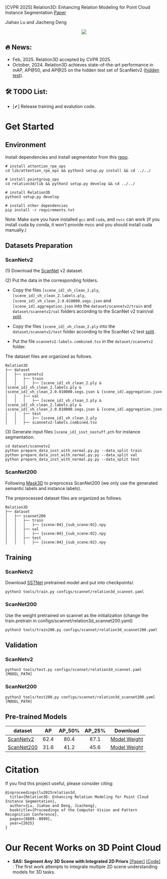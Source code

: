 [CVPR 2025] Relation3D: Enhancing Relation Modeling for Point Cloud Instance Segmentation [Paper](https://openaccess.thecvf.com/content/CVPR2025/papers/Lu_Relation3D__Enhancing_Relation_Modeling_for_Point_Cloud_Instance_Segmentation_CVPR_2025_paper.pdf)

Jiahao Lu and Jiacheng Deng 

<div align="center">
  <img src="figs/framework_00_rotated.png"/>
</div>

## :fire: News:
 *  Feb, 2025. Relation3D accepted by CVPR 2025.
 *  October, 2024. Relation3D achieves state-of-the-art performance in mAP, AP@50, and AP@25 on the hidden test set of ScanNetv2 ([hidden test](https://kaldir.vc.in.tum.de/scannet_benchmark/semantic_instance_3d)). <br>

##  🛠️ TODO List:
- [✔] Release training and evalution code.


# Get Started

## Environment

Install dependencies and install segmentator from this [repo](https://github.com/Karbo123/segmentator).

```
# install attention_rpe_ops
cd lib/attention_rpe_ops && python3 setup.py install && cd ../../

# install pointgroup_ops
cd relation3d/lib && python3 setup.py develop && cd ../../

# install Relation3D
python3 setup.py develop

# install other dependencies
pip install -r requirements.txt
```


Note: Make sure you have installed `gcc` and `cuda`, and `nvcc` can work (if you install cuda by conda, it won't provide nvcc and you should install cuda manually.)

## Datasets Preparation

### ScanNetv2
(1) Download the [ScanNet](http://www.scan-net.org/) v2 dataset.

(2) Put the data in the corresponding folders. 
* Copy the files `[scene_id]_vh_clean_2.ply`,  `[scene_id]_vh_clean_2.labels.ply`,  `[scene_id]_vh_clean_2.0.010000.segs.json`  and `[scene_id].aggregation.json`  into the `dataset/scannetv2/train` and `dataset/scannetv2/val` folders according to the ScanNet v2 train/val [split](https://github.com/ScanNet/ScanNet/tree/master/Tasks/Benchmark). 

* Copy the files `[scene_id]_vh_clean_2.ply` into the `dataset/scannetv2/test` folder according to the ScanNet v2 test [split](https://github.com/ScanNet/ScanNet/tree/master/Tasks/Benchmark). 

* Put the file `scannetv2-labels.combined.tsv` in the `dataset/scannetv2` folder.

The dataset files are organized as follows.
```
Relation3D
├── dataset
│   ├── scannetv2
│   │   ├── train
│   │   │   ├── [scene_id]_vh_clean_2.ply & [scene_id]_vh_clean_2.labels.ply & [scene_id]_vh_clean_2.0.010000.segs.json & [scene_id].aggregation.json
│   │   ├── val
│   │   │   ├── [scene_id]_vh_clean_2.ply & [scene_id]_vh_clean_2.labels.ply & [scene_id]_vh_clean_2.0.010000.segs.json & [scene_id].aggregation.json
│   │   ├── test
│   │   │   ├── [scene_id]_vh_clean_2.ply 
│   │   ├── scannetv2-labels.combined.tsv
```

(3) Generate input files `[scene_id]_inst_nostuff.pth` for instance segmentation.
```
cd dataset/scannetv2
python prepare_data_inst_with_normal.py.py --data_split train
python prepare_data_inst_with_normal.py.py --data_split val
python prepare_data_inst_with_normal.py.py --data_split test
```
### ScanNet200

Following [Mask3D](https://github.com/JonasSchult/Mask3D) to preprocess ScanNet200 (we only use the generated semantic labels and instance labels).

The preprocessed dataset files are organized as follows.
```
Relation3D
├── dataset
│   ├── scannet200
│   │   ├── train
│   │   │   ├── {scene:04}_{sub_scene:02}.npy
│   │   ├── val
│   │   │   ├── {scene:04}_{sub_scene:02}.npy
│   │   ├── test
│   │   │   ├── {scene:04}_{sub_scene:02}.npy
```

## Training

### ScanNetv2

Download [SSTNet](https://drive.google.com/file/d/1vucwdbm6pHRGlUZAYFdK9JmnPVerjNuD/view?usp=sharing) pretrained model and put into checkpoints/.
```
python3 tools/train.py configs/scannet/relation3d_scannet.yaml
```

### ScanNet200
Use the weight pretrained on scannet as the initialization (change the train.pretrain in configs/scannet/relation3d_scannet200.yaml)
```
python3 tools/train200.py configs/scannet/relation3d_scannet200.yaml
```
## Validation
### ScanNetv2
```
python3 tools/test.py configs/scannet/relation3d_scannet.yaml [MODEL_PATH] 
```
### ScanNet200
```
python3 tools/test200.py configs/scannet/relation3d_scannet200.yaml [MODEL_PATH] 
```

## Pre-trained Models


| dataset | AP | AP_50% | AP_25% |  Download  |
|---------------|:----:|:----:|:----:|:-----------:|
| [ScanNetv2](configs/scannet/relation3d_scannet.yaml) | 62.4 | 80.4 | 87.1 | [Model Weight](https://drive.google.com/file/d/1-PN43vJKaCCuzJQ7SoCmfB6d-SwnjZ34/view?usp=drive_link) |
| [ScanNet200](configs/scannet/relation3d_scannet200.yaml) | 31.6 | 41.2 | 45.6 | [Model Weight](https://drive.google.com/file/d/1nTZ2Yz3hwBtCt8u2kw_QhnkwnAVQO3lM/view?usp=sharing) |

# Citation
If you find this project useful, please consider citing:

```
@inproceedings{lu2025relation3d,
  title={Relation3D: Enhancing Relation Modeling for Point Cloud Instance Segmentation},
  author={Lu, Jiahao and Deng, Jiacheng},
  booktitle={Proceedings of the Computer Vision and Pattern Recognition Conference},
  pages={8889--8899},
  year={2025}
}
```

# Our Recent Works on 3D Point Cloud

* **SAS: Segment Any 3D Scene with Integrated 2D Priors** [\[Paper\]](https://arxiv.org/pdf/2503.08512) [\[Code\]](https://github.com/peoplelu/SAS) : The first work attempts to integrate multiple 2D scene understanding models for 3D tasks.
